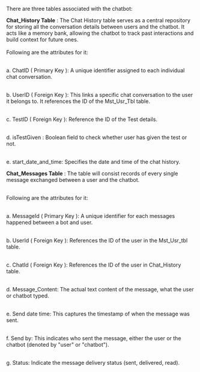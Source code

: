 There are three tables associated with the chatbot:

**Chat_History Table** : The Chat History table serves as a central repository for storing all the conversation details between users and the chatbot. It acts like a memory bank, allowing the chatbot to track past interactions and build context for future ones.
<br><br>Following are the attributes for it:

<br>a. ChatID ( Primary Key ): A unique identifier assigned to each individual chat conversation.

<br>b. UserID ( Foreign Key ): This links a specific chat conversation to the user it belongs to. It references the ID of the  Mst_Usr_Tbl table.

<br>c. TestID ( Foreign Key ): Reference the ID of the Test details.

<br>d. isTestGiven : Boolean field to check whether user has given the test or not.

<br>e. start_date_and_time: Specifies the date and time of the chat history. 


**Chat_Messages Table** :  The table will consist records of every single message exchanged between a user and the chatbot.

<br>Following are the attributes for it:

<br/>a. MessageId ( Primary Key ): A unique identifier for each messages happened between a bot and user.

<br />b. UserId ( Foreign Key ): References the ID of the user in the Mst_Usr_tbl table.

<br />c. ChatId ( Foreign Key ): References the ID of the user in Chat_History table.

<br>d. Message_Content: The actual text content of the message, what the user or chatbot typed.

<br>e. Send date time: This captures the timestamp of when the message was sent.

<br>f. Send by: This indicates who sent the message, either the user or the chatbot (denoted by "user" or "chatbot").

<br>g. Status: Indicate the message delivery status (sent, delivered, read).



